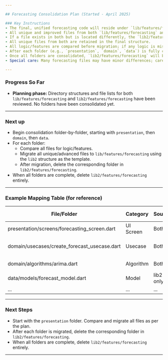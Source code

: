 ```yaml
---

## Forecasting Consolidation Plan (Started - April 2025)

### Key Instructions
- The final, unified forecasting code will reside under `lib/features/forecasting`, following the structure and organization of `lib2/features/forecasting` as the template.
- All unique and improved files from both `lib/features/forecasting` and `lib2/features/forecasting` will be merged into `lib/features/forecasting`, using the `lib2` structure as the template.
- If a file exists in both but is located differently, the `lib2/features/forecasting` file and its location will be used in `lib/features/forecasting`.
- All unique files from both are retained in the final structure.
- All logic/features are compared before migration; if any logic is missing in the `lib2` version, it is merged.
- After each folder (e.g., `presentation`, `domain`, `data`) is fully consolidated and migrated to `lib/features/forecasting`, the corresponding folder in `lib2/features/forecasting` will be deleted.
- Once all folders are consolidated, `lib2/features/forecasting` will be deleted entirely.
- Special care: Many forecasting files may have minor differences; careful mapping and merging is required.

---
```


### Progress So Far
- **Planning phase:** Directory structures and file lists for both `lib/features/forecasting` and `lib2/features/forecasting` have been reviewed. No folders have been consolidated yet.

---

### Next up
- Begin consolidation folder-by-folder, starting with `presentation`, then `domain`, then `data`.
- For each folder:
  - Compare all files for logic/features.
  - Migrate all unique/advanced files to `lib/features/forecasting` using the `lib2` structure as the template.
  - After migration, delete the corresponding folder in `lib2/features/forecasting`.
- When all folders are complete, delete `lib2/features/forecasting` entirely.

---

### Example Mapping Table (for reference)

| File/Folder                                      | Category      | Source      | Destination (Unified)                | Consolidation Approach           |
|--------------------------------------------------|--------------|-------------|--------------------------------------|----------------------------------|
| presentation/screens/forecasting_screen.dart     | UI Screen    | Both        | lib/features/forecasting/presentation/screens/ | Use lib2 version in lib          |
| domain/usecases/create_forecast_usecase.dart     | Usecase      | Both        | lib/features/forecasting/domain/usecases/      | Compare, merge if needed         |
| domain/algorithms/arima.dart                     | Algorithm    | Both        | lib/features/forecasting/domain/algorithms/    | Use lib2 version in lib          |
| data/models/forecast_model.dart                  | Model        | lib2 only   | lib/features/forecasting/data/models/          | Copy from lib2                   |
| ...                                              | ...          | ...         | ...                                  | ...                              |

---

### Next Steps
- Start with the `presentation` folder. Compare and migrate all files as per the plan.
- After each folder is migrated, delete the corresponding folder in `lib2/features/forecasting`.
- When all folders are complete, delete `lib2/features/forecasting` entirely.

--- 